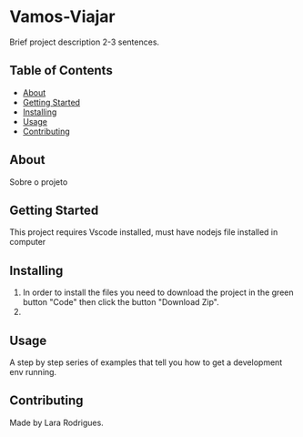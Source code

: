 # Vamos-Viajar
Brief project description 2-3 sentences.

## Table of Contents

- [About](#about)
- [Getting Started](#getting_started)
- [Installing](#installing)
- [Usage](#usage)
- [Contributing](#contributing)

## About
Sobre o projeto

## Getting Started
This project requires Vscode installed, must have nodejs file installed in computer 

## Installing
1.  In order to install the files you need to download the project in the green button "Code" then click the button "Download Zip".
2.  

## Usage
A step by step series of examples that tell you how to get a development env running.

## Contributing
Made by Lara Rodrigues.

